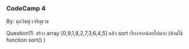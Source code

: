 ### CodeCamp 4 ###
ฺBy: ศุภวิชญ์ เจริญเวช

Question11: 
  สร้าง array [0,9,1,8,2,7,3,6,4,5] แล้ว sort เรียงจากน้อยไปมาก (ห้ามใช้ function sort() )